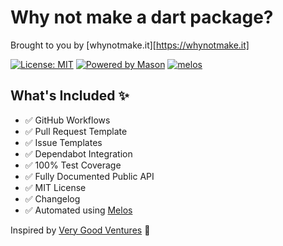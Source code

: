 # Why not make a dart package?
Brought to you by [whynotmake.it][https://whynotmake.it]

[![License: MIT][license_badge]][license_link]
[![Powered by Mason](https://img.shields.io/endpoint?url=https%3A%2F%2Ftinyurl.com%2Fmason-badge)](https://github.com/felangel/mason)
[![melos](https://img.shields.io/badge/maintained%20with-melos-f700ff.svg?style=flat-square)](https://github.com/invertase/melos)

## What's Included ✨

- ✅ GitHub Workflows
- ✅ Pull Request Template
- ✅ Issue Templates
- ✅ Dependabot Integration
- ✅ 100% Test Coverage
- ✅ Fully Documented Public API
- ✅ MIT License
- ✅ Changelog
- ✅ Automated using [Melos](https://github.com/invertase/melos)

Inspired by [Very Good Ventures][very_good_ventures_link] 🦄

[license_badge]: https://img.shields.io/badge/license-MIT-blue.svg
[license_link]: https://opensource.org/licenses/MIT
[very_good_ventures_link]: https://verygood.ventures
